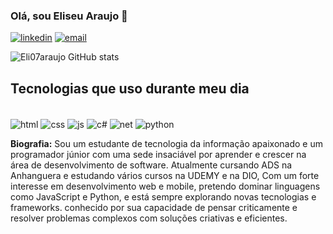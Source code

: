 
### Olá, sou Eliseu Araujo 👋



[![linkedin](https://img.shields.io/badge/LinkedIn-0077B5?style=for-the-badge&logo=linkedin&logoColor=white)](https://in/eliseu-motta-62154a2b7)
[![email](https://img.shields.io/badge/Gmail-D14836?style=for-the-badge&logo=gmail&logoColor=white)](https://eliseumotta07@gmail.com)


![Eli07araujo GitHub stats](https://github-readme-stats.vercel.app/api?username=Eli07araujo&show_icons=true&theme=radical)

## Tecnologias que uso durante meu dia

<div style="display: inline_block"><br/>
 <img align="center" alt="html" src="https://img.shields.io/badge/HTML-239120?style=for-the-badge&logo=html5&logoColor=white" />
   <img align="center" alt="css" src="https://img.shields.io/badge/CSS-239120?&style=for-the-badge&logo=css3&logoColor=white" />
   <img align="center" alt="js" src="https://img.shields.io/badge/JavaScript-F7DF1E?style=for-the-badge&logo=javascript&logoColor=black" />
   <img align="center" alt="c#" src="https://img.shields.io/badge/C%23-239120?style=for-the-badge&logo=c-sharp&logoColor=white" />
   <img align="center" alt="net" src="https://img.shields.io/badge/.NET-5C2D91?style=for-the-badge&logo=.net&logoColor=white" />
   <img align="center" alt="python" src="https://img.shields.io/badge/Python-14354C?style=for-the-badge&logo=python&logoColor=white" />
</div>



**Biografia:**
Sou um estudante de tecnologia da informação apaixonado e um programador júnior com uma sede insaciável por aprender e crescer na área de desenvolvimento de software. Atualmente cursando ADS na Anhanguera e estudando vários cursos na UDEMY e na DIO, Com um forte interesse em desenvolvimento web e mobile, pretendo dominar linguagens como JavaScript e Python, e está sempre explorando novas tecnologias e frameworks. conhecido por sua capacidade de pensar criticamente e resolver problemas complexos com soluções criativas e eficientes.
